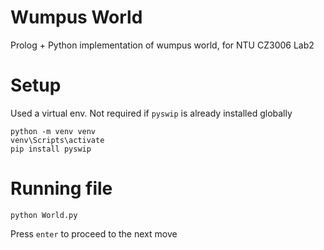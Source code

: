 # Wumpus World

Prolog + Python implementation of wumpus world, for NTU CZ3006 Lab2

# Setup

Used a virtual env. Not required if `pyswip` is already installed globally

```
python -m venv venv
venv\Scripts\activate
pip install pyswip
```

# Running file

```
python World.py
```

Press `enter` to proceed to the next move

